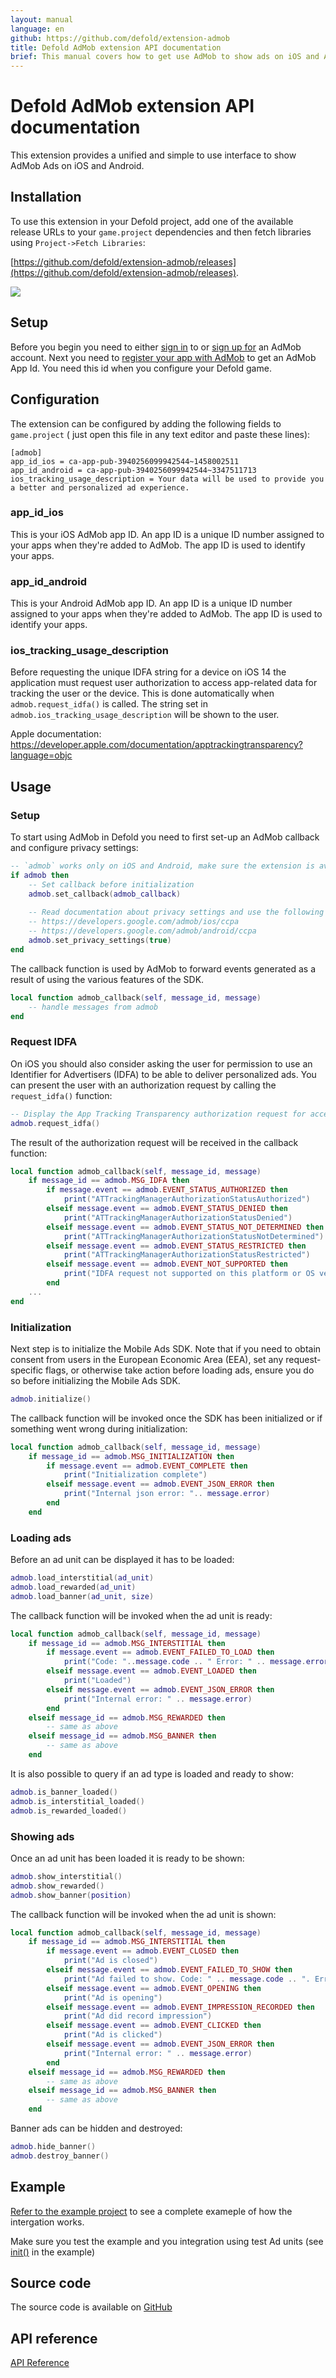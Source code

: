 ```yaml
---
layout: manual
language: en
github: https://github.com/defold/extension-admob
title: Defold AdMob extension API documentation
brief: This manual covers how to get use AdMob to show ads on iOS and Android in Defold.
---
```


# Defold AdMob extension API documentation

This extension provides a unified and simple to use interface to show AdMob Ads on iOS and Android.


## Installation
To use this extension in your Defold project, add one of the available release URLs to your `game.project` dependencies and then fetch libraries using `Project->Fetch Libraries`:

[https://github.com/defold/extension-admob/releases](https://github.com/defold/extension-admob/releases).

![](add-dependency.png)


## Setup

Before you begin you need to either [sign in](https://admob.google.com/home/) to or [sign up for](https://support.google.com/admob/answer/7356219) an AdMob account. Next you need to [register your app with AdMob](https://support.google.com/admob/answer/2773509) to get an AdMob App Id. You need this id when you configure your Defold game.


## Configuration
The extension can be configured by adding the following fields to `game.project` ( just open this file in any text editor and paste these lines):

```
[admob]
app_id_ios = ca-app-pub-3940256099942544~1458002511
app_id_android = ca-app-pub-3940256099942544~3347511713
ios_tracking_usage_description = Your data will be used to provide you a better and personalized ad experience.
```

### app_id_ios
This is your iOS AdMob app ID. An app ID is a unique ID number assigned to your apps when they're added to AdMob. The app ID is used to identify your apps.

### app_id_android
This is your Android AdMob app ID. An app ID is a unique ID number assigned to your apps when they're added to AdMob. The app ID is used to identify your apps.

### ios_tracking_usage_description

Before requesting the unique IDFA string for a device on iOS 14 the application must request user authorization to access app-related data for tracking the user or the device. This is done automatically when `admob.request_idfa()` is called. The string set in `admob.ios_tracking_usage_description` will be shown to the user.

Apple documentation: https://developer.apple.com/documentation/apptrackingtransparency?language=objc


## Usage

### Setup
To start using AdMob in Defold you need to first set-up an AdMob callback and configure privacy settings:

```lua
-- `admob` works only on iOS and Android, make sure the extension is available
if admob then
    -- Set callback before initialization
    admob.set_callback(admob_callback)
    
    -- Read documentation about privacy settings and use the following method if you need to apply it
    -- https://developers.google.com/admob/ios/ccpa
    -- https://developers.google.com/admob/android/ccpa
    admob.set_privacy_settings(true)
end
```

The callback function is used by AdMob to forward events generated as a result of using the various features of the SDK.

```lua
local function admob_callback(self, message_id, message)
    -- handle messages from admob
end
```


### Request IDFA
On iOS you should also consider asking the user for permission to use an Identifier for Advertisers (IDFA) to be able to deliver personalized ads. You can present the user with an authorization request by calling the `request_idfa()` function:

```lua
-- Display the App Tracking Transparency authorization request for accessing the IDFA
admob.request_idfa()
```

The result of the authorization request will be received in the callback function:

```lua
local function admob_callback(self, message_id, message)
    if message_id == admob.MSG_IDFA then
        if message.event == admob.EVENT_STATUS_AUTHORIZED then
            print("ATTrackingManagerAuthorizationStatusAuthorized")
        elseif message.event == admob.EVENT_STATUS_DENIED then
            print("ATTrackingManagerAuthorizationStatusDenied")
        elseif message.event == admob.EVENT_STATUS_NOT_DETERMINED then
            print("ATTrackingManagerAuthorizationStatusNotDetermined")
        elseif message.event == admob.EVENT_STATUS_RESTRICTED then
            print("ATTrackingManagerAuthorizationStatusRestricted")
        elseif message.event == admob.EVENT_NOT_SUPPORTED then
            print("IDFA request not supported on this platform or OS version")
        end
    ...
end
```


### Initialization
Next step is to initialize the Mobile Ads SDK. Note that if you need to obtain consent from users in the European Economic Area (EEA), set any request-specific flags, or otherwise take action before loading ads, ensure you do so before initializing the Mobile Ads SDK.

```lua
admob.initialize()
```

The callback function will be invoked once the SDK has been initialized or if something went wrong during initialization:

```lua
local function admob_callback(self, message_id, message)
    if message_id == admob.MSG_INITIALIZATION then
        if message.event == admob.EVENT_COMPLETE then
            print("Initialization complete")
        elseif message.event == admob.EVENT_JSON_ERROR then
            print("Internal json error: ".. message.error)
        end
    end
```


### Loading ads

Before an ad unit can be displayed it has to be loaded:

```lua
admob.load_interstitial(ad_unit)
admob.load_rewarded(ad_unit)
admob.load_banner(ad_unit, size)
```

The callback function will be invoked when the ad unit is ready:

```lua
local function admob_callback(self, message_id, message)
    if message_id == admob.MSG_INTERSTITIAL then
        if message.event == admob.EVENT_FAILED_TO_LOAD then
            print("Code: "..message.code .. " Error: " .. message.error)
        elseif message.event == admob.EVENT_LOADED then
            print("Loaded")
        elseif message.event == admob.EVENT_JSON_ERROR then
            print("Internal error: " .. message.error)
        end
    elseif message_id == admob.MSG_REWARDED then
        -- same as above
    elseif message_id == admob.MSG_BANNER then
        -- same as above
    end
```

It is also possible to query if an ad type is loaded and ready to show:

```lua
admob.is_banner_loaded()
admob.is_interstitial_loaded()
admob.is_rewarded_loaded()
```


### Showing ads
Once an ad unit has been loaded it is ready to be shown:

```lua
admob.show_interstitial()
admob.show_rewarded()
admob.show_banner(position)
```

The callback function will be invoked when the ad unit is shown:

```lua
local function admob_callback(self, message_id, message)
    if message_id == admob.MSG_INTERSTITIAL then
        if message.event == admob.EVENT_CLOSED then
            print("Ad is closed")
        elseif message.event == admob.EVENT_FAILED_TO_SHOW then
            print("Ad failed to show. Code: " .. message.code .. ". Error: " .. message.error)
        elseif message.event == admob.EVENT_OPENING then
            print("Ad is opening")
        elseif message.event == admob.EVENT_IMPRESSION_RECORDED then
            print("Ad did record impression")
        elseif message.event == admob.EVENT_CLICKED then
            print("Ad is clicked")
        elseif message.event == admob.EVENT_JSON_ERROR then
            print("Internal error: " .. message.error)
        end
    elseif message_id == admob.MSG_REWARDED then
        -- same as above
    elseif message_id == admob.MSG_BANNER then
        -- same as above
    end
```

Banner ads can be hidden and destroyed:

```lua
admob.hide_banner()
admob.destroy_banner()
```


## Example

[Refer to the example project](https://github.com/defold/extension-admob/blob/master/main/ads.gui_script) to see a complete exameple of how the intergation works.

Make sure you test the example and you integration using test Ad units (see [init()](https://github.com/defold/extension-admob/blob/28452b6b49c6304b274a80070279768f89cab8ac/main/ads.gui_script#L157-L183) in the example)


## Source code

The source code is available on [GitHub](https://github.com/defold/extension-admob)


## API reference
[API Reference](/extension-admob/admob_api)